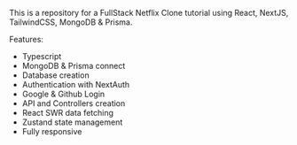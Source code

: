 This is a repository for a FullStack Netflix Clone tutorial using React, NextJS, TailwindCSS, MongoDB & Prisma.

Features:

- Typescript
- MongoDB & Prisma connect
- Database creation
- Authentication with NextAuth
- Google & Github Login
- API and Controllers creation
- React SWR data fetching
- Zustand state management
- Fully responsive
